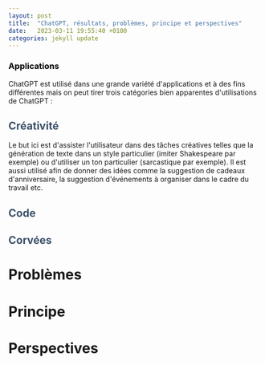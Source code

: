 ```yaml
---
layout: post
title:  "ChatGPT, résultats, problèmes, principe et perspectives"
date:   2023-03-11 19:55:40 +0100
categories: jekyll update
---
```

### <span style="color:#000000">Applications</span>
ChatGPT est utilisé dans une grande variété d'applications et à des fins différentes mais on peut tirer trois catégories bien apparentes d'utilisations de ChatGPT :
## <span style="color:#3a5069">Créativité</span>
Le but ici est d'assister l'utilisateur dans des tâches créatives telles que la génération de texte dans un style particulier (imiter Shakespeare par exemple) ou d'utiliser un ton particulier (sarcastique par exemple). Il est aussi utilisé afin de donner des idées comme la suggestion de cadeaux d'anniversaire, la suggestion d'événements à organiser dans le cadre du travail etc.

## <span style="color:#3a5069">Code</span>

## <span style="color:#3a5069">Corvées</span>


# Problèmes

# Principe

# Perspectives